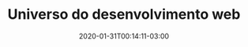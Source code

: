 ---
title: "Universo do desenvolvimento web"
date: 2020-01-31T00:14:11-03:00
draft: true
descricao: "Como usar as funções core do tensorflow"
---